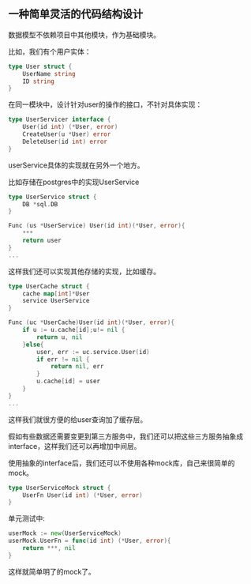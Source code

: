 ## 一种简单灵活的代码结构设计

数据模型不依赖项目中其他模块，作为基础模块。

比如，我们有个用户实体：

```go
type User struct {
	UserName string
	ID string
}
```


在同一模块中，设计针对user的操作的接口，不针对具体实现：
```go
type UserServicer interface {
	User(id int) (*User, error)
	CreateUser(u *User) error
	DeleteUser(id int) error
}
```

userService具体的实现就在另外一个地方。

比如存储在postgres中的实现UserService
```go
type UserService struct {
	DB *sql.DB
}

Func (us *UserService) User(id int)(*User, error){
	***
	return user
}
...
```

这样我们还可以实现其他存储的实现，比如缓存。

```go
type UserCache struct {
	cache map[int]*User
	service UserService
}

Func (uc *UserCache)User(id int)(*User, error){
	if u := u.cache[id];u!= nil {
		return u, nil
	}else{
		user, err := uc.service.User(id)
        if err != nil {
            return nil, err
        }
        u.cache[id] = user       
	}
}
...
```

这样我们就很方便的给user查询加了缓存层。

假如有些数据还需要变更到第三方服务中，我们还可以把这些三方服务抽象成interface，这样我们还可以再增加中间层。

使用抽象的interface后，我们还可以不使用各种mock库，自己来很简单的mock。
```go
type UserServiceMock struct {
	UserFn User(id int) (*User, error)
}

```

单元测试中:
```go
userMock := new(UserServiceMock)
userMock.UserFn = func(id int) (*User, error){
	return ***, nil
}
```
这样就简单明了的mock了。